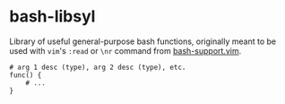# bash-libsyl

Library of useful general-purpose bash functions, originally meant to be used with `vim`'s `:read` or `\nr` command from [bash-support.vim](https://github.com/vim-scripts/bash-support.vim).

    # arg 1 desc (type), arg 2 desc (type), etc.
    func() {
        # ...
    }
